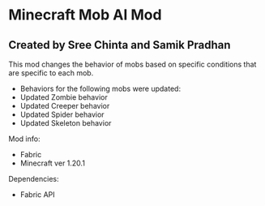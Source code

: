 # Minecraft Mob AI Mod

## Created by Sree Chinta and Samik Pradhan

This mod changes the behavior of mobs based on specific conditions that are specific to each mob.

- Behaviors for the following mobs were updated:
- Updated Zombie behavior
- Updated Creeper behavior
- Updated Spider behavior
- Updated Skeleton behavior


Mod info:

- Fabric
- Minecraft ver 1.20.1

Dependencies:

- Fabric API

